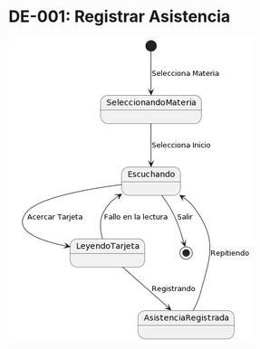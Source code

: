 # DE-001: Registrar Asistencia
![](https://github.com/TtheCrazyMeats/imagenes/blob/main/Registrar%20asistencia.png)
